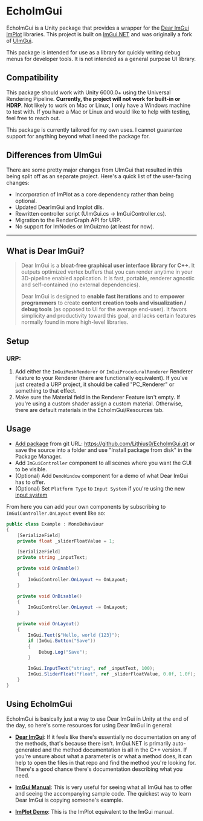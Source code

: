 # EchoImGui
EchoImGui is a Unity package that provides a wrapper for the [Dear ImGui](https://github.com/ocornut/imgui) [ImPlot](https://github.com/epezent/implot) libraries. This project is built on [ImGui.NET](https://github.com/ImGuiNET/ImGui.NET) and was originally a fork of [UImGui](https://github.com/psydack/uimgui). 

This package is intended for use as a library for quickly writing debug menus for developer tools. It is not intended as a general purpose UI library.

## Compatibility
This package should work with Unity 6000.0+ using the Universal Rendering Pipeline. **Currently, the project will not work for built-in or HDRP**. 
Not likely to work on Mac or Linux, I only have a Windows machine to test with. If you have a Mac or Linux and would like to help with testing, feel free to reach out.

This package is currently tailored for my own uses. I cannot guarantee support for anything beyond what I need the package for. 

## Differences from UImGui
There are some pretty major changes from UImGui that resulted in this being split off as an separate project. Here's a quick list of the user-facing changes:
- Incorporation of ImPlot as a core dependency rather than being optional.
- Updated DearImGui and Implot dlls.
- Rewritten controller script (UImGui.cs -> ImGuiController.cs).
- Migration to the RenderGraph API for URP.
- No support for ImNodes or ImGuizmo (at least for now).

----

## What is Dear ImGui?

> Dear ImGui is a **bloat-free graphical user interface library for C++**. It outputs optimized vertex buffers that you can render anytime in your 3D-pipeline enabled application. It is fast, portable, renderer agnostic and self-contained (no external dependencies).
> 
> Dear ImGui is designed to **enable fast iterations** and to **empower programmers** to create **content creation tools and visualization / debug tools** (as opposed to UI for the average end-user). It favors simplicity and productivity toward this goal, and lacks certain features normally found in more high-level libraries.

Setup
-------
### URP:
1. Add either the `ImGuiMeshRenderer` or `ImGuiProceduralRenderer` Renderer Feature to your Renderer (there are functionally equivalent). If you've just created a URP project, it should be called "PC_Renderer" or something to that effect.
1. Make sure the Material field in the Renderer Feature isn't empty. If you're using a custom shader assign a custom material. Otherwise, there are default materials in the EchoImGui/Resources tab. 

Usage
-------
- [Add package](https://docs.unity3d.com/Manual/upm-ui-giturl.html) from git URL: https://github.com/Lithius0/EchoImGui.git or save the source into a folder and use "Install package from disk" in the Package Manager.
- Add `ImGuiController` component to all scenes where you want the GUI to be visible.
- (Optional) Add `DemoWindow` component for a demo of what Dear ImGui has to offer.
- (Optional) Set `Platform Type` to `Input System` if you're using the new [input system](https://docs.unity3d.com/Packages/com.unity.inputsystem@1.0/manual/index.html)

From here you can add your own components by subscribing to `ImGuiController.OnLayout` event like so:

```cs
public class Example : MonoBehaviour
{
	[SerializeField]
	private float _sliderFloatValue = 1;

	[SerializeField]
	private string _inputText;

	private void OnEnable()
	{
		ImGuiController.OnLayout += OnLayout;
	}

	private void OnDisable()
	{
		ImGuiController.OnLayout -= OnLayout;
	}

	private void OnLayout()
	{
		ImGui.Text($"Hello, world {123}");
		if (ImGui.Button("Save"))
		{
			Debug.Log("Save");
		}

		ImGui.InputText("string", ref _inputText, 100);
		ImGui.SliderFloat("float", ref _sliderFloatValue, 0.0f, 1.0f);
	}
}
```

## Using EchoImGui
EchoImGui is basically just a way to use Dear ImGui in Unity at the end of the day, so here's some resources for using Dear ImGui in general:

- **[Dear ImGui](https://github.com/ocornut/imgui)**:
If it feels like there's essentially no documentation on any of the methods, that's because there isn't. ImGui.NET is primarily auto-generated and the method documentation is all in the C++ version.
If you're unsure about what a parameter is or what a method does, it can help to open the files in that repo and find the method you're looking for. 
There's a good chance there's documentation describing what you need.

- **[ImGui Manual](https://pthom.github.io/imgui_manual_online/manual/imgui_manual.html)**:
This is very useful for seeing what all ImGui has to offer and seeing the accompanying sample code. The quickest way to learn Dear ImGui is copying someone's example.

- **[ImPlot Demo](https://traineq.org/implot_demo/src/implot_demo.html)**:
This is the ImPlot equivalent to the ImGui manual.